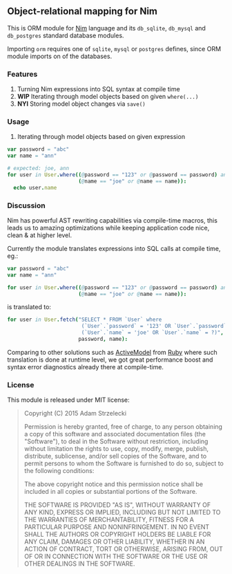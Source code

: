 Object-relational mapping for Nim
---------------------------------

[nim]: http://nim-lang.org

This is ORM module for [Nim][nim] language and its `db_sqlite`, `db_mysql` and
`db_postgres` standard database modules.

Importing `orm` requires one of `sqlite`, `mysql` or `postgres` defines, since
ORM module imports on of the databases.

### Features

1. Turning Nim expressions into SQL syntax at compile time
2. **WIP** Iterating through model objects based on given `where(...)`
3. **NYI** Storing model object changes via `save()`

### Usage

1. Iterating through model objects based on given expression

```nim
var password = "abc"
var name = "ann"

# expected: joe, ann
for user in User.where((@password == "123" or @password == password) and
                       (@name == "joe" or @name == name)):
  echo user.name
```

### Discussion

Nim has powerful AST rewriting capabilities via compile-time macros, this leads
us to amazing optimizations while keeping application code nice, clean & at
higher level.

Currently the module translates expressions into SQL calls at compile time, eg.:

```nim
var password = "abc"
var name = "ann"

for user in User.where((@password == "123" or @password == password) and
                       (@name == "joe" or @name == name)):
```

is translated to:

```nim
for user in User.fetch("SELECT * FROM `User` where
                        (`User`.`password` = '123' OR `User`.`password` = ?) AND
                        (`User`.`name` = 'joe' OR `User`.`name` = ?)",
                       password, name):
```

[ruby]: https://www.ruby-lang.org/
[activemodel]: https://github.com/rails/rails/tree/master/activemodel

Comparing to other solutions such as [ActiveModel][activemodel] from
[Ruby][ruby] where such translation is done at runtime level, we got great
performance boost and syntax error diagnostics already there at compile-time.

### License

This module is released under MIT license:

> Copyright (C) 2015 Adam Strzelecki
>
> Permission is hereby granted, free of charge, to any person obtaining a copy
> of this software and associated documentation files (the "Software"), to deal
> in the Software without restriction, including without limitation the rights
> to use, copy, modify, merge, publish, distribute, sublicense, and/or sell
> copies of the Software, and to permit persons to whom the Software is
> furnished to do so, subject to the following conditions:
>
> The above copyright notice and this permission notice shall be included in
> all copies or substantial portions of the Software.
>
> THE SOFTWARE IS PROVIDED "AS IS", WITHOUT WARRANTY OF ANY KIND, EXPRESS OR
> IMPLIED, INCLUDING BUT NOT LIMITED TO THE WARRANTIES OF MERCHANTABILITY,
> FITNESS FOR A PARTICULAR PURPOSE AND NONINFRINGEMENT. IN NO EVENT SHALL THE
> AUTHORS OR COPYRIGHT HOLDERS BE LIABLE FOR ANY CLAIM, DAMAGES OR OTHER
> LIABILITY, WHETHER IN AN ACTION OF CONTRACT, TORT OR OTHERWISE, ARISING FROM,
> OUT OF OR IN CONNECTION WITH THE SOFTWARE OR THE USE OR OTHER DEALINGS IN
> THE SOFTWARE.
